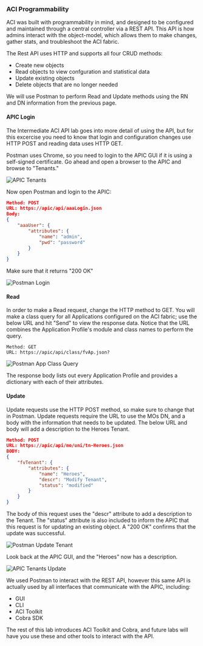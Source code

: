 ### ACI Programmability
ACI was built with programmability in mind, and designed to be configured and maintained through a central controller via a REST API. This API is how admins interact with the object-model, which allows them to make changes, gather stats, and troubleshoot the ACI fabric.

The Rest API uses HTTP and supports all four CRUD methods:

*  Create new objects
*  Read objects to view confguration and statistical data
*  Update existing objects
*  Delete objects that are no longer needed

We will use Postman to perform Read and Update methods using the RN and DN information from the previous page.

#### APIC Login
The Intermediate ACI API lab goes into more detail of using the API, but for this excercise you need to know that login and configuration changes use HTTP POST and reading data uses HTTP GET.

Postman uses Chrome, so you need to login to the APIC GUI if it is using a self-signed certificate. Go ahead and open a browser to the APIC and browse to "Tenants."

![APIC Tenants](/posts/files/intro-to-aci_programmability-optons/assets/images/apic_tenants.png)

Now open Postman and login to the APIC:
```json
Method: POST
URL: https://apic/api/aaaLogin.json
Body:
{
    "aaaUser": {
        "attributes": {
            "name": "admin",
            "pwd": "password"
        }
    }
}
```

Make sure that it returns "200 OK"

![Postman Login](/posts/files/intro-to-aci_programmability-optons/assets/images/postman_login.png)

#### Read
In order to make a Read request, change the HTTP method to GET. You will make a class query for all Applications configured on the ACI fabric; use the below URL and hit "Send" to view the response data. Notice that the URL combines the Application Profile's module and class names to perform the query.

```
Method: GET
URL: https://apic/api/class/fvAp.json?
```

![Postman App Class Query](/posts/files/intro-to-aci_programmability-optons/assets/images/postman_app_class_query.png)

The response body lists out every Application Profile and provides a dictionary with each of their attributes.

#### Update
Update requests use the HTTP POST method, so make sure to change that in Postman. Update requests require the URL to use the MOs DN, and a body with the information that needs to be updated. The below URL and body will add a description to the Heroes Tenant.
```json
Method: POST
URL: https://apic/api/mo/uni/tn-Heroes.json
BODY:
{
    "fvTenant": {
        "attributes": {
            "name": "Heroes",
            "descr": "Modify Tenant",
            "status": "modified"
        }
    }
}
```

The body of this request uses the "descr" attribute to add a description to the Tenant. The "status" attribute is also included to inform the APIC that this request is for updating an existing object. A "200 OK" confirms that the update was successful.

![Postman Update Tenant](/posts/files/intro-to-aci_programmability-optons/assets/images/postman_update_tenant.png)

Look back at the APIC GUI, and the "Heroes" now has a description.

![APIC Tenants Update](/posts/files/intro-to-aci_programmability-optons/assets/images/apic_tenants_update.png)

We used Postman to interact with the REST API, however this same API is actually used by all interfaces that communicate with the APIC, including:

*  GUI
*  CLI
*  ACI Toolkit
*  Cobra SDK

The rest of this lab introduces ACI Toolkit and Cobra, and future labs will have you use these and other tools to interact with the API.